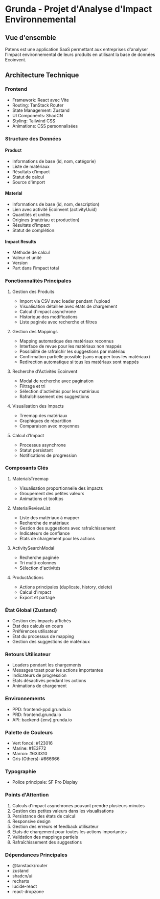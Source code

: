 # Grunda - Projet d'Analyse d'Impact Environnemental

## Vue d'ensemble
Patens est une application SaaS permettant aux entreprises d'analyser l'impact environnemental de leurs produits en utilisant la base de données Ecoinvent.

## Architecture Technique

### Frontend
- Framework: React avec Vite
- Routing: TanStack Router
- State Management: Zustand
- UI Components: ShadCN
- Styling: Tailwind CSS
- Animations: CSS personnalisées

### Structure des Données

#### Product
- Informations de base (id, nom, catégorie)
- Liste de matériaux
- Résultats d'impact
- Statut de calcul
- Source d'import

#### Material
- Informations de base (id, nom, description)
- Lien avec activité Ecoinvent (activityUuid)
- Quantités et unités
- Origines (matériau et production)
- Résultats d'impact
- Statut de complétion

#### Impact Results
- Méthode de calcul
- Valeur et unité
- Version
- Part dans l'impact total

### Fonctionnalités Principales

1. Gestion des Produits
   - Import via CSV avec loader pendant l'upload
   - Visualisation détaillée avec états de chargement
   - Calcul d'impact asynchrone
   - Historique des modifications
   - Liste paginée avec recherche et filtres

2. Gestion des Mappings
   - Mapping automatique des matériaux reconnus
   - Interface de revue pour les matériaux non mappés
   - Possibilité de rafraîchir les suggestions par matériau
   - Confirmation partielle possible (sans mapper tous les matériaux)
   - Redirection automatique si tous les matériaux sont mappés

3. Recherche d'Activités Ecoinvent
   - Modal de recherche avec pagination
   - Filtrage et tri
   - Sélection d'activités pour les matériaux
   - Rafraîchissement des suggestions

4. Visualisation des Impacts
   - Treemap des matériaux
   - Graphiques de répartition
   - Comparaison avec moyennes

5. Calcul d'Impact
   - Processus asynchrone
   - Statut persistant
   - Notifications de progression

### Composants Clés

1. MaterialsTreemap
   - Visualisation proportionnelle des impacts
   - Groupement des petites valeurs
   - Animations et tooltips

2. MaterialReviewList
   - Liste des matériaux à mapper
   - Recherche de matériaux
   - Gestion des suggestions avec rafraîchissement
   - Indicateurs de confiance
   - États de chargement pour les actions

3. ActivitySearchModal
   - Recherche paginée
   - Tri multi-colonnes
   - Sélection d'activités

4. ProductActions
   - Actions principales (duplicate, history, delete)
   - Calcul d'impact
   - Export et partage

### État Global (Zustand)
- Gestion des impacts affichés
- État des calculs en cours
- Préférences utilisateur
- État du processus de mapping
- Gestion des suggestions de matériaux

### Retours Utilisateur
- Loaders pendant les chargements
- Messages toast pour les actions importantes
- Indicateurs de progression
- États désactivés pendant les actions
- Animations de chargement

### Environnements
- PPD: frontend-ppd.grunda.io
- PRD: frontend.grunda.io
- API: backend-[env].grunda.io

### Palette de Couleurs
- Vert foncé: #123016
- Marine: #1E3F72
- Marron: #633310
- Gris (Others): #666666

### Typographie
- Police principale: SF Pro Display

### Points d'Attention
1. Calculs d'impact asynchrones pouvant prendre plusieurs minutes
2. Gestion des petites valeurs dans les visualisations
3. Persistance des états de calcul
4. Responsive design
5. Gestion des erreurs et feedback utilisateur
6. États de chargement pour toutes les actions importantes
7. Validation des mappings partiels
8. Rafraîchissement des suggestions

### Dépendances Principales
- @tanstack/router
- zustand
- shadcn/ui
- recharts
- lucide-react
- react-dropzone 